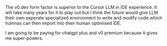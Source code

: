 The v0.dev form factor is superior to the Cursor LLM in IDE experience. It will take many years for it to play out but I think the future would give LLM their own seperate specialized environment to write and modify code which humnas can then import into their human optimised IDE.

I am going to be paying for chatgpt plus and v0 premium because it gives me super-powers.